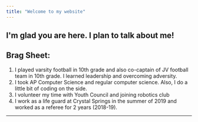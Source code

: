 ```yaml
---
title: "Welcome to my website"
---
```

I'm glad you are here. I plan to talk about me!
---
Brag Sheet:
---
1. I played varsity football in 10th grade and also co-captain of JV football team in 10th grade. I learned leadership and overcoming adversity.
2. I took AP Computer Science and regular computer science. Also, I do a little bit of coding on the side.
3. I volunteer my time with Youth Council and joining robotics club
4. I work as a life guard at Crystal Springs in the summer of 2019 and worked as a referee for 2 years (2018-19).  
---
